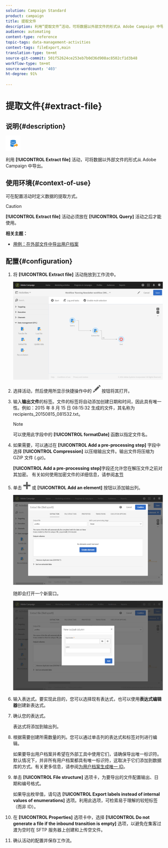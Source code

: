```yaml
---
solution: Campaign Standard
product: campaign
title: 提取文件
description: 利用“提取文件”活动，可将数据以外部文件的形式从 Adobe Campaign 中导出。
audience: automating
content-type: reference
topic-tags: data-management-activities
context-tags: fileExport,main
translation-type: tm+mt
source-git-commit: 501f52624ce253eb7b0d36d908ac8502cf1d3b48
workflow-type: tm+mt
source-wordcount: '403'
ht-degree: 91%

---
```



# 提取文件{#extract-file}

## 说明{#description}

![](assets/export.png)

利用 **[!UICONTROL Extract file]** 活动，可将数据以外部文件的形式从 Adobe Campaign 中导出。

## 使用环境{#context-of-use}

可在配置活动时定义数据的提取方式。

>[!CAUTION]
>
>**[!UICONTROL Extract file]** 活动必须放在 **[!UICONTROL Query]** 活动之后才能使用。

**相关主题：**

* [用例：在外部文件中导出用户档案](../../automating/using/exporting-profiles-in-file.md)

## 配置{#configuration}

1. 将 **[!UICONTROL Extract file]** 活动拖放到工作流中。

   ![](assets/wkf_data_export1.png)

1. 选择活动，然后使用所显示快捷操作中的 ![](assets/edit_darkgrey-24px.png) 按钮将其打开。
1. 输入&#x200B;**输出文件**&#x200B;的标签。文件的标签将自动添加创建日期和时间，因此具有唯一性。例如：2015 年 8 月 15 日 08:15:32 生成的文件，其名称为 recipients_20150815_081532.txt。

   >[!NOTE]
   >
   >可以使用此字段中的 **[!UICONTROL formatDate]** 函数以指定文件名。

1. 如果需要，可以通过在 **[!UICONTROL Add a pre-processing step]** 字段中选择 **[!UICONTROL Compression]** 以压缩输出文件。输出文件将压缩为 GZIP 文件 (.gz)。

   **[!UICONTROL Add a pre-processing step]**&#x200B;字段还允许您在解压文件之前对其加密。 有关如何使用加密文件的详细信息，请参阅[本节](../../automating/using/managing-encrypted-data.md)

1. 单击 ![](assets/add_darkgrey-24px.png) 或 **[!UICONTROL Add an element]** 按钮以添加输出列。

   ![](assets/wkf_data_export2.png)

   随即会打开一个新窗口。

   ![](assets/wkf_data_export3.png)

1. 输入表达式。要实现此目的，您可以选择现有表达式，也可以使用&#x200B;**表达式编辑器**&#x200B;创建新表达式。
1. 确认您的表达式。

   表达式将添加到输出列。

1. 根据需要创建所需数量的列。您可以通过单击列的表达式和标签对列进行编辑。

   如果要导出用户档案并希望在外部工具中使用它们，请确保导出唯一标识符。默认情况下，并非所有用户档案都具有唯一标识符，这取决于它们添加到数据库的方式。有关更多信息，请参阅[为用户档案生成唯一 ID](../../developing/using/configuring-the-resource-s-data-structure.md#generating-a-unique-id-for-profiles-and-custom-resources)。

1. 单击 **[!UICONTROL File structure]** 选项卡，为要导出的文件配置输出、日期和编号格式。

   如果导出枚举值，请勾选 **[!UICONTROL Export labels instead of internal values of enumerations]** 选项。利用此选项，可检索易于理解的较短标签（而非 ID）。

1. 在 **[!UICONTROL Properties]** 选项卡中，选择 **[!UICONTROL Do not generate a file if the inbound transition is empty]** 选项，以避免在集客过渡为空时在 SFTP 服务器上创建和上传空文件。
1. 确认活动的配置并保存工作流。
